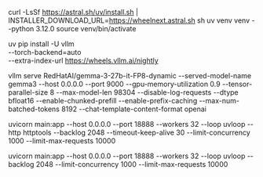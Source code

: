 

curl -LsSf https://astral.sh/uv/install.sh | INSTALLER_DOWNLOAD_URL=https://wheelnext.astral.sh sh
uv venv venv --python 3.12.0
source venv/bin/activate


uv pip install -U vllm \
    --torch-backend=auto \
    --extra-index-url https://wheels.vllm.ai/nightly

vllm serve RedHatAI/gemma-3-27b-it-FP8-dynamic --served-model-name gemma3 --host 0.0.0.0 --port 9000 --gpu-memory-utilization 0.9 --tensor-parallel-size 8 --max-model-len 98304 --disable-log-requests --dtype bfloat16 --enable-chunked-prefill --enable-prefix-caching --max-num-batched-tokens 8192 --chat-template-content-format openai



uvicorn main:app --host 0.0.0.0 --port 18888 --workers 32 --loop uvloop --http httptools --backlog 2048 --timeout-keep-alive 30 --limit-concurrency 1000 --limit-max-requests 10000

uvicorn main:app --host 0.0.0.0 --port 18888 --workers 32 --loop uvloop --backlog 2048 --limit-concurrency 1000 --limit-max-requests 10000